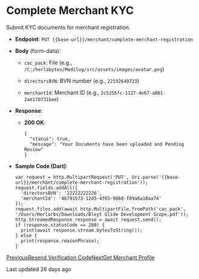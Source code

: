 # Complete Merchant KYC

Submit KYC documents for merchant registration.

*   **Endpoint**: `PUT {{base-url}}/merchant/complete-merchant-registration`
    
*   **Body** (form-data):
    
    *   `cac_pack`: File (e.g., `/C:/herlabytes/Medilog/src/assets/images/avatar.png`)
        
    *   `directorsBVN`: BVN number (e.g., `22192640723`)
        
    *   `merchantId`: Merchant ID (e.g., `2c5356fc-1127-4e67-a001-2ae170731bee`)
        
    
*   **Response**:
    
    *   **200 OK**:

        ```
        {
          "status": true,
          "message": "Your Documents have been uploaded and Pending Review"
        }
        ```
        
    
*   **Sample Code (Dart)**:

    ```
    var request = http.MultipartRequest('PUT', Uri.parse('{{base-url}}/merchant/complete-merchant-registration'));
    request.fields.addAll({
      'directorsBVN': '22222222226',
      'merchantId': '46791573-12d5-4f65-9868-f09a6a18aa74'
    });
    request.files.add(await http.MultipartFile.fromPath('cac_pack', '/Users/Herlarbs/Downloads/Bleyt Glide Development Scope.pdf'));
    http.StreamedResponse response = await request.send();
    if (response.statusCode == 200) {
      print(await response.stream.bytesToString());
    } else {
      print(response.reasonPhrase);
    }
    ```
    

[PreviousResend Verification Code](/xpress-wallet-api/merchant/resend-verification-code)[NextGet Merchant Profile](/xpress-wallet-api/merchant/get-merchant-profile)

Last updated 26 days ago